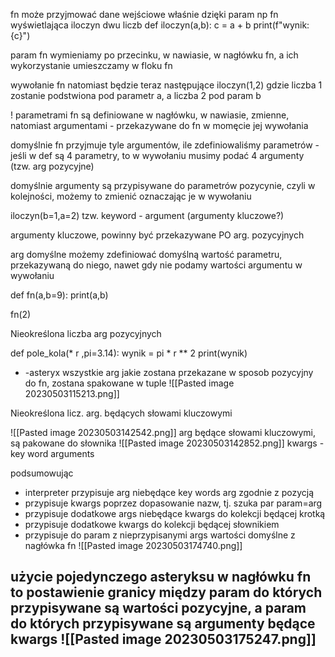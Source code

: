 fn może przyjmować dane wejściowe właśnie dzięki param
np fn wyświetlająca iloczyn dwu liczb
def iloczyn(a,b):
	c = a + b
	print(f"wynik: {c}")

param fn wymieniamy po przecinku, w nawiasie, w nagłówku fn, a ich wykorzystanie umieszczamy w floku fn

wywołanie fn natomiast będzie teraz następujące
iloczyn(1,2)
gdzie liczba 1 zostanie podstwiona pod parametr a, a liczba 2 pod param b

! parametrami fn są definiowane w nagłówku, w nawiasie, zmienne, natomiast argumentami - przekazywane do fn w momęcie jej wywołania

domyślnie fn przyjmuje tyle argumentów, ile zdefiniowaliśmy parametrów - jeśli w def są 4 parametry, to w wywołaniu musimy podać 4 argumenty (tzw. arg pozycyjne)

domyślnie argumenty są przypisywane do parametrów pozycynie, czyli w kolejności, możemy to zmienić oznaczając je w wywołaniu

iloczyn(b=1,a=2) tzw. keyword - argument (argumenty kluczowe?)

argumenty kluczowe, powinny być przekazywane PO arg. pozycyjnych

arg domyślne
możemy zdefiniować domyślną wartość parametru, przekazywaną do niego, nawet gdy nie podamy wartości argumentu w wywołaniu

def fn(a,b=9):
	print(a,b)

fn(2)

Nieokreślona liczba arg pozycyjnych

def pole_kola(* r ,pi=3.14):
	wynik = pi * r ** 2
	print(wynik)

* -asteryx 
wszystkie arg jakie zostana przekazane w sposob pozycyjny
do fn, zostana spakowane w tuple
![[Pasted image 20230503115213.png]]

Nieokreślona licz. arg. będących słowami kluczowymi

![[Pasted image 20230503142542.png]]
arg będące słowami kluczowymi, są pakowane do słownika
![[Pasted image 20230503142852.png]]
kwargs - key word arguments

podsumowując 
- interpreter przypisuje arg niebędące key words arg zgodnie z pozycją
- przypisuje kwargs poprzez dopasowanie nazw, tj. szuka par param=arg
- przypisuje dodatkowe args niebędące kwargs do kolekcji będącej krotką
- przypisuje dodatkowe kwargs do kolekcji będącej słownikiem
- przypisuje do param z nieprzypisanymi args wartości domyślne z nagłówka fn
![[Pasted image 20230503174740.png]]

użycie pojedynczego asteryksu w nagłówku fn to postawienie granicy między param do których przypisywane  są wartości pozycyjne, a param do których przypisywane są argumenty będące kwargs
![[Pasted image 20230503175247.png]]
-
